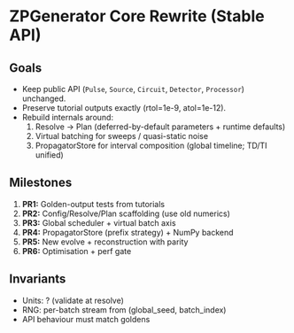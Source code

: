# ZPGenerator Core Rewrite (Stable API)

## Goals
- Keep public API (`Pulse`, `Source`, `Circuit`, `Detector`, `Processor`) unchanged.
- Preserve tutorial outputs exactly (rtol=1e-9, atol=1e-12).
- Rebuild internals around:
  1. Resolve → Plan (deferred-by-default parameters + runtime defaults)
  2. Virtual batching for sweeps / quasi-static noise
  3. PropagatorStore for interval composition (global timeline; TD/TI unified)

## Milestones
1. **PR1:** Golden-output tests from tutorials
2. **PR2:** Config/Resolve/Plan scaffolding (use old numerics)
3. **PR3:** Global scheduler + virtual batch axis
4. **PR4:** PropagatorStore (prefix strategy) + NumPy backend
5. **PR5:** New evolve + reconstruction with parity
6. **PR6:** Optimisation + perf gate

## Invariants
- Units: ? (validate at resolve)
- RNG: per-batch stream from (global_seed, batch_index)
- API behaviour must match goldens
